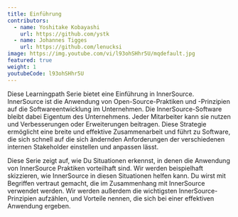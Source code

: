 ```yaml
---
title: Einführung
contributors:
  - name: Yoshitake Kobayashi
    url: https://github.com/ystk
  - name: Johannes Tigges
    url: https://github.com/lenucksi
image: https://img.youtube.com/vi/l93ohSHhr5U/mqdefault.jpg
featured: true
weight: 1
youtubeCode: l93ohSHhr5U
---
```

<div class="paragraph">
<p>Diese Learningpath Serie bietet eine Einführung in InnerSource.
InnerSource ist die Anwendung von Open-Source-Praktiken und -Prinzipien auf die Softwareentwicklung im Unternehmen.
Die InnerSource-Software bleibt dabei Eigentum des Unternehmens. Jeder Mitarbeiter kann sie nutzen und Verbesserungen oder Erweiterungen beitragen.
Diese Strategie ermöglicht eine breite und effektive Zusammenarbeit und führt zu Software, die sich schnell auf die sich ändernden Anforderungen der verschiedenen internen
Stakeholder einstellen und anpassen lässt.</p>
</div>
<div class="paragraph">
<p>Diese Serie zeigt auf, wie Du Situationen erkennst, in denen die Anwendung von InnerSource Praktiken vorteilhaft sind.
Wir werden beispielhaft skizzieren, wie InnerSource in diesen Situationen helfen kann.
Du wirst mit Begriffen vertraut gemacht, die im Zusammenhang mit InnerSource verwendet werden.
Wir werden außerdem die wichtigsten InnerSource-Prinzipien aufzählen, und Vorteile nennen, die sich bei einer effektiven Anwendung ergeben.</p>
</div>
<!--- This file autogenerated from https://github.com/InnerSourceCommons/InnerSourceLearningPath/blob/main/scripts -->